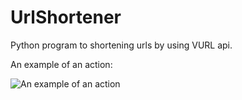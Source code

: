 ﻿# UrlShortener


Python program to shortening urls by using VURL api.
  
An example of an action:

![  
An example of an action](https://media3.giphy.com/media/CevEGYlEUtCBBIF5L7/giphy.gif?cid=790b7611e34e52755cee366192c22b138cd466f84696dfad&rid=giphy.gif)
